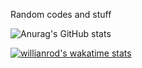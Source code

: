Random codes and stuff

<!---
MCLiii/MCLiii is a ✨ special ✨ repository because its `README.md` (this file) appears on your GitHub profile.
You can click the Preview link to take a look at your changes.
--->
![Anurag's GitHub stats](https://github-readme-stats.vercel.app/api?username=MCLiii&show_icons=true&theme=cobalt)

[![willianrod's wakatime stats](https://github-readme-stats.vercel.app/api/wakatime?username=MCLiii)](https://github.com/anuraghazra/github-readme-stats)
